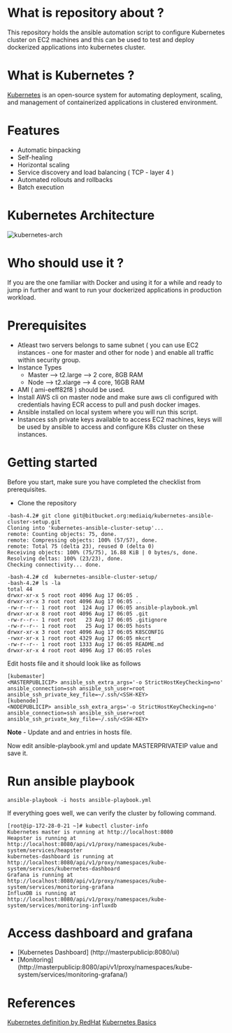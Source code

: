 What is repository about ?
==========================
This repository holds the ansible automation script to configure Kubernetes cluster on EC2 machines and this can be used to test and deploy dockerized applications into kubernetes cluster.

What is Kubernetes ?
==================
[Kubernetes](https://kubernetes.io/) is an open-source system for automating deployment, scaling, and management of containerized applications in clustered environment.  

Features
========
* Automatic binpacking
* Self-healing
* Horizontal scaling
* Service discovery and load balancing ( TCP - layer 4 )
* Automated rollouts and rollbacks
* Batch execution

Kubernetes Architecture
=======================
![kubernetes-arch](C:\Users\tarunprakash\Desktop\Docker-session\kubernetes-architecture)

Who should use it ?
===================
If you are the one familiar with Docker and using it for a while and ready to jump in further and want to run your dockerized applications in production workload.

Prerequisites
=============
* Atleast two servers belongs to same subnet ( you can use EC2 instances - one for master and other for node ) and enable all traffic within security group.
* Instance Types
	* Master --> t2.large --> 2 core, 8GB RAM
	* Node --> t2.xlarge --> 4 core, 16GB RAM
* AMI ( ami-eeff82f8 ) should be used. 
* Install AWS cli on master node and make sure aws cli configured with credentials having ECR access to pull and push docker images.
* Ansible installed on local system where you will run this script.
* Instances ssh private keys available to access EC2 machines, keys will be used by ansible to access and configure K8s cluster on these instances.

Getting started 
===============
Before you start, make sure you have completed the checklist from prerequisites. 

* Clone the repository
```
-bash-4.2# git clone git@bitbucket.org:mediaiq/kubernetes-ansible-cluster-setup.git
Cloning into 'kubernetes-ansible-cluster-setup'...
remote: Counting objects: 75, done.
remote: Compressing objects: 100% (57/57), done.
remote: Total 75 (delta 23), reused 0 (delta 0)
Receiving objects: 100% (75/75), 16.88 KiB | 0 bytes/s, done.
Resolving deltas: 100% (23/23), done.
Checking connectivity... done.

-bash-4.2# cd  kubernetes-ansible-cluster-setup/
-bash-4.2# ls -la
total 44
drwxr-xr-x 5 root root 4096 Aug 17 06:05 .
drwxr-xr-x 3 root root 4096 Aug 17 06:05 ..
-rw-r--r-- 1 root root  124 Aug 17 06:05 ansible-playbook.yml
drwxr-xr-x 8 root root 4096 Aug 17 06:05 .git
-rw-r--r-- 1 root root   23 Aug 17 06:05 .gitignore
-rw-r--r-- 1 root root   25 Aug 17 06:05 hosts
drwxr-xr-x 3 root root 4096 Aug 17 06:05 K8SCONFIG
-rwxr-xr-x 1 root root 4329 Aug 17 06:05 mkcrt
-rw-r--r-- 1 root root 1333 Aug 17 06:05 README.md
drwxr-xr-x 4 root root 4096 Aug 17 06:05 roles
```

Edit hosts file and it should look like as follows 
```
[kubemaster]
<MASTERPUBLICIP> ansible_ssh_extra_args='-o StrictHostKeyChecking=no' ansible_connection=ssh ansible_ssh_user=root ansible_ssh_private_key_file=~/.ssh/<SSH-KEY>
[kubenode]
<NODEPUBLICIP> ansible_ssh_extra_args='-o StrictHostKeyChecking=no' ansible_connection=ssh ansible_ssh_user=root ansible_ssh_private_key_file=~/.ssh/<SSH-KEY>
```

**Note** - Update <MASTERPUBLICIP> and <NODEPUBLICIP> and <SSH-KEY> entries in hosts file.

Now edit ansible-playbook.yml and update MASTERPRIVATEIP value and save it.

Run ansible playbook
====================
```
ansible-playbook -i hosts ansible-playbook.yml
```

If everything goes well, we can verify the cluster by following command.
```
[root@ip-172-28-0-21 ~]# kubectl cluster-info
Kubernetes master is running at http://localhost:8080
Heapster is running at http://localhost:8080/api/v1/proxy/namespaces/kube-system/services/heapster
kubernetes-dashboard is running at http://localhost:8080/api/v1/proxy/namespaces/kube-system/services/kubernetes-dashboard
Grafana is running at http://localhost:8080/api/v1/proxy/namespaces/kube-system/services/monitoring-grafana
InfluxDB is running at http://localhost:8080/api/v1/proxy/namespaces/kube-system/services/monitoring-influxdb
```

Access dashboard and grafana
============================
* [Kubernetes Dashboard] (http://masterpublicip:8080/ui)
* [Monitoring] (http://masterpublicip:8080/api/v1/proxy/namespaces/kube-system/services/monitoring-grafana/)


References
==========
[Kubernetes definition by RedHat](https://www.redhat.com/en/containers/what-is-kubernetes) 
[Kubernetes Basics](https://kubernetes.io/docs/tutorials/kubernetes-basics/)

